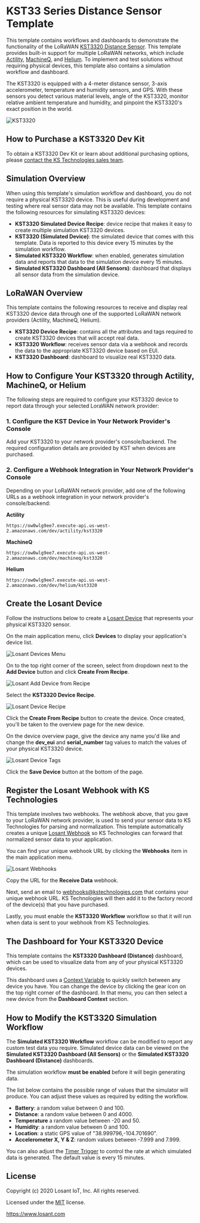 # KST33 Series Distance Sensor Template

This template contains workflows and dashboards to demonstrate the functionality of the LoRaWAN [KST3320 Distance Sensor](https://kstechnologies.com/kst3320). This template provides built-in support for multiple LoRaWAN networks, which include [Actility](https://www.actility.com/), [MachineQ](https://machineq.com/), and [Helium](https://www.helium.com/lorawan). To implement and test solutions without requiring physical devices, this template also contains a simulation workflow and dashboard.

The KST3320 is equipped with a 4-meter distance sensor, 3-axis accelerometer, temperature and humidity sensors, and GPS. With these sensors you detect various material levels, angle of the KST3320, monitor relative ambient temperature and humidity, and pinpoint the KST3320's exact position in the world.

![KST3320](https://~exportplaceholderid-files-domain~/~exportplaceholderid-application-applicationKst33SeriesDistanceSensor-0~/template/kst3300_enclosure.png)

## How to Purchase a KST3320 Dev Kit
To obtain a KST3320 Dev Kit or learn about additional purchasing options, please [contact the KS Technologies sales team](https://kstechnologies.com/contact). 

## Simulation Overview
When using this template's simulation workflow and dashboard, you do not require a physical KST3320 device. This is useful during development and testing where real sensor data may not be available. This template contains the following resources for simulating KST3320 devices:

* **KST3320 Simulated Device Recipe**: device recipe that makes it easy to create multiple simulation KST3320 devices.
* **KST3320 (Simulated Device)**: the simulated device that comes with this template. Data is reported to this device every 15 minutes by the simulation workflow.
* **Simulated KST3320 Workflow**: when enabled, generates simulation data and reports that data to the simulation device every 15 minutes.
* **Simulated KST3320 Dashboard (All Sensors)**: dashboard that displays all sensor data from the simulation device.

## LoRaWAN Overview
This template contains the following resources to receive and display real KST3320 device data through one of the supported LoRaWAN network providers (Actility, MachineQ, Helium). 

* **KST3320 Device Recipe**: contains all the attributes and tags required to create KST3320 devices that will accept real data.
* **KST3320 Workflow**: receives sensor data via a webhook and records the data to the appropriate KST3320 device based on EUI.
* **KST3320 Dashboard**: dashboard to visualize real KST3320 data.

## How to Configure Your KST3320 through Actility, MachineQ, or Helium
The following steps are required to configure your KST3320 device to report data through your selected LoraWAN network provider:

### 1. Configure the KST Device in Your Network Provider's Console
Add your KST3320 to your network provider's console/backend. The required configuration details are provided by KST when devices are purchased.

### 2. Configure a Webhook Integration in Your Network Provider's Console
Depending on your LoRaWAN network provider, add one of the following URLs as a webhook integration in your network provider's console/backend:

**Actility**
```
https://ow0wlg9ee7.execute-api.us-west-2.amazonaws.com/dev/actility/kst3320
```
**MachineQ**
```
https://ow0wlg9ee7.execute-api.us-west-2.amazonaws.com/dev/machineq/kst3320
```

**Helium**
```
https://ow0wlg9ee7.execute-api.us-west-2.amazonaws.com/dev/helium/kst3320
```

## Create the Losant Device
Follow the instructions below to create a [Losant Device](https://~exportplaceholderid-docs-url~/devices/overview/) that represents your physical KST3320 sensor.

On the main application menu, click **Devices** to display your application's device list.

![Losant Devices Menu](https://~exportplaceholderid-files-domain~/~exportplaceholderid-application-applicationKst33SeriesDistanceSensor-0~/template/devices-menu.png)

On to the top right corner of the screen, select from dropdown next to the **Add Device** button and click **Create From Recipe**.

![Losant Add Device from Recipe](https://~exportplaceholderid-files-domain~/~exportplaceholderid-application-applicationKst33SeriesDistanceSensor-0~/template/create-from-recipe.png)

Select the **KST3320 Device Recipe**.

![Losant Device Recipe](https://~exportplaceholderid-files-domain~/~exportplaceholderid-application-applicationKst33SeriesDistanceSensor-0~/template/create-from-kst-recipe.png)

Click the **Create From Recipe** button to create the device. Once created, you'll be taken to the overview page for the new device.

On the device overview page, give the device any name you'd like and change the **dev_eui** and **serial_number** tag values to match the values of your physical KST3320 device.

![Losant Device Tags](https://~exportplaceholderid-files-domain~/~exportplaceholderid-application-applicationKst33SeriesDistanceSensor-0~/template/device-tags.png)

Click the **Save Device** button at the bottom of the page.

## Register the Losant Webhook with KS Technologies
This template involves two webhooks. The webhook above, that you gave to your LoRaWAN network provider, is used to send your sensor data to KS Technologies for parsing and normalization. This template automatically creates a unique [Losant Webhook](https://~exportplaceholderid-docs-url~/applications/webhooks/) so KS Technologies can forward that normalized sensor data to your application.

You can find your unique webhook URL by clicking the **Webhooks** item in the main application menu.

![Losant Webhooks](https://~exportplaceholderid-files-domain~/~exportplaceholderid-application-applicationKst33SeriesDistanceSensor-0~/template/webhooks-menu.png)

Copy the URL for the **Receive Data** webhook.

Next, send an email to [webhooks@kstechnologies.com](mailto:webhooks@kstechnologies.com?subject=Losant%20Webook) that contains your unique webhook URL. KS Technologies will then add it to the factory record of the device(s) that you have purchased.

Lastly, you must enable the **KST3320 Workflow** workflow so that it will run when data is sent to your webhook from KS Technologies.

## The Dashboard for Your KST3320 Device
This template contains the **KST3320 Dashboard (Distance)** dashboard, which can be used to visualize data from any of your physical KST3320 devices.

This dashboard uses a [Context Variable](https://~exportplaceholderid-docs-url~/dashboards/context-variables/) to quickly switch between any device you have. You can change the device by clicking the gear icon on the top right corner of the dashboard. In that menu, you can then select a new device from the **Dashboard Context** section.

## How to Modify the KST3320 Simulation Workflow
The **Simulated KST3320 Workflow** workflow can be modified to report any custom test data you require. Simulated device data can be viewed on the **Simulated KST3320 Dashboard (All Sensors)** or the **Simulated KST3320 Dashboard (Distance)** dashboards.

The simulation workflow **must be enabled** before it will begin generating data.

The list below contains the possible range of values that the simulator will produce. You can adjust these values as required by editing the workflow.

* **Battery**: a random value between 0 and 100.
* **Distance**: a random value between 0 and 4000.
* **Temperature** a random value between -20 and 50.
* **Humidity**: a random value between 0 and 100.
* **Location**: a static GPS value of "38.999796,-104.701690".
* **Accelerometer X, Y & Z**: random values between -7.999 and 7.999.

You can also adjust the [Timer Trigger](https://~exportplaceholderid-docs-url~/workflows/triggers/timer/) to control the rate at which simulated data is generated. The default value is every 15 minutes.

## License

Copyright (c) 2020 Losant IoT, Inc. All rights reserved.

Licensed under the [MIT](https://github.com/Losant/losant-templates/blob/master/LICENSE.txt) license.

https://www.losant.com